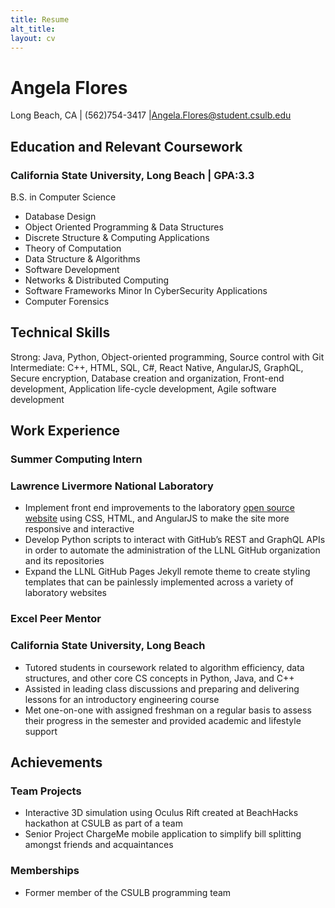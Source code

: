 ```yaml
---
title: Resume
alt_title: 
layout: cv
---
```

# Angela Flores
Long Beach, CA | (562)754-3417 |Angela.Flores@student.csulb.edu

## Education and Relevant Coursework

### California State University, Long Beach | GPA:3.3
B.S. in Computer Science
* Database Design
* Object Oriented Programming & Data Structures
* Discrete Structure & Computing Applications
* Theory of Computation
* Data Structure & Algorithms
* Software Development
* Networks & Distributed Computing
* Software Frameworks
 Minor In CyberSecurity Applications
 * Computer Forensics

## Technical Skills

Strong: Java, Python, Object-oriented programming, Source control with Git
Intermediate: C++, HTML, SQL, C#, React Native, AngularJS, GraphQL, Secure encryption, Database creation and organization, Front-end development, Application life-cycle development, Agile software development

## Work Experience

### Summer Computing Intern
### Lawrence Livermore National Laboratory

* Implement front end improvements to the laboratory [open source website](https://software.llnl.gov) using CSS, HTML, and AngularJS to make the site more responsive and interactive
* Develop Python scripts to interact with GitHub’s REST and GraphQL APIs in order to automate the administration of the LLNL GitHub organization and its repositories
* Expand the LLNL GitHub Pages Jekyll remote theme to create styling templates that can be painlessly implemented across a variety of laboratory websites

### Excel Peer Mentor
### California State University, Long Beach
* Tutored students in coursework related to algorithm efficiency, data structures, and other core CS concepts in Python, Java, and C++
* Assisted in leading class discussions and preparing and delivering lessons for an introductory engineering course
* Met one-on-one with assigned freshman on a regular basis to assess their progress in the semester and provided academic and lifestyle support

## Achievements

### Team Projects
* Interactive 3D simulation using Oculus Rift created at BeachHacks hackathon at CSULB as part of a team
* Senior Project ChargeMe mobile application to simplify bill splitting amongst friends and acquaintances
### Memberships
* Former member of the CSULB programming team
